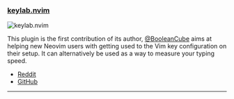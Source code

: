 <h3 id="new-keylab.nvim">
  <a href="#new-keylab.nvim">
    <span class="icon-text">
      <span class="icon">
        <i class="fa-solid fa-book"></i>
      </span>
    </span>
    <span>keylab.nvim</span>
  </a>
</h3>

![keylab.nvim](https://user-images.githubusercontent.com/506592/236707413-792022d6-b3a3-47bb-b54c-6e4446247562.gif)

This plugin is the first contribution of its author, [@BooleanCube](https://github.com/BooleanCube) aims at helping new
Neovim users with getting used to the Vim key configuration on their setup. It can alternatively be used as a way to
measure your typing speed.

- [Reddit](https://www.reddit.com/r/neovim/comments/1367mkl/plugin_keylabnvim/)
- [GitHub](https://github.com/BooleanCube/keylab.nvim)

---
